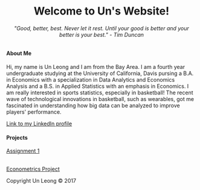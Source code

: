 
<html>
<body>

<body style="background-color:lemon chiffon;"/>

<h1 style="text-align:center;">Welcome to Un's Website!</h1>


<h6 style="text-align:center;"> "Good, better, best. Never let it rest. Until your good is better and your better is your best." - Tim Duncan</h6>

<h4>About Me </h4>

<p>Hi, my name is Un Leong and I am from the Bay Area. I am a fourth year undergraduate studying at the University of California, Davis pursing a B.A. in Economics with a specialization in Data Analytics and Economics Analysis and a B.S. in Applied Statistics with an emphasis in Economics. I am really interested in sports statistics, especially in basketball! The recent wave of technological innovations in basketball, such as wearables, got me fascinated in understanding how big data can be analyzed to improve players' performance. </p>

<a href="https://www.linkedin.com/in/un-leong-213875117">Link to my LinkedIn profile</a>

<h4> Projects </h4>

<a href = "https://github.com/uuleong/uuleong.github.io/blob/master/assignment1.ipynb"> Assignment 1</a>








<a href = "https://github.com/uuleong/uuleong.github.io/blob/master/ECN%20140%20Project.pdf"> <br/>Econometrics Project </a><br/>

<footer class="site-footer &nbsp; ">Copyright Un Leong &copy; 2017</footer>

</body>
</html>

